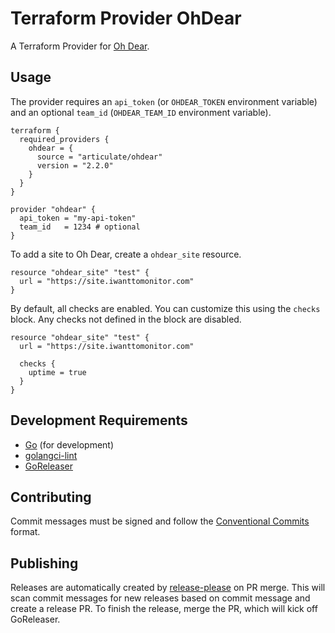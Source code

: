 # Terraform Provider OhDear

A Terraform Provider for [Oh Dear](https://ohdear.app/).

## Usage

The provider requires an `api_token` (or `OHDEAR_TOKEN` environment variable) and
an optional `team_id` (`OHDEAR_TEAM_ID` environment variable).

<!-- x-release-please-start-version -->
```hcl
terraform {
  required_providers {
    ohdear = {
      source = "articulate/ohdear"
      version = "2.2.0"
    }
  }
}

provider "ohdear" {
  api_token = "my-api-token"
  team_id   = 1234 # optional
}
```
<!-- x-release-please-end -->

To add a site to Oh Dear, create a `ohdear_site` resource.

```hcl
resource "ohdear_site" "test" {
  url = "https://site.iwanttomonitor.com"
}
```

By default, all checks are enabled. You can customize this using the `checks`
block. Any checks not defined in the block are disabled.

```hcl
resource "ohdear_site" "test" {
  url = "https://site.iwanttomonitor.com"

  checks {
    uptime = true
  }
}
```

## Development Requirements

* [Go](https://golang.org/doc/install) (for development)
* [golangci-lint](https://golangci-lint.run/)
* [GoReleaser](https://goreleaser.com/)

## Contributing

Commit messages must be signed and follow the [Conventional Commits](https://www.conventionalcommits.org/en/v1.0.0/)
format.

## Publishing

Releases are automatically created by [release-please](https://github.com/googleapis/release-please)
on PR merge. This will scan commit messages for new releases based on commit message
and create a release PR. To finish the release, merge the PR, which will kick off
GoReleaser.
